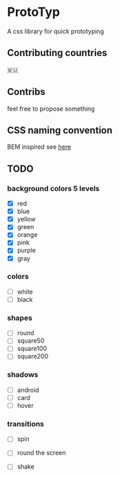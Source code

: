 # ProtoTyp
A css library for quick prototyping 

## Contributing countries

🇲🇺

## Contribs
feel free to propose something

## CSS naming convention

BEM inspired see [here](https://abdurrahmaanjanhangeer.wordpress.com/2018/02/18/bem-simple-css-naming-approach/)

## TODO

### background colors 5 levels
- [x] red
- [x] blue
- [x] yellow
- [x] green
- [x] orange
- [x] pink
- [x] purple
- [x] gray

### colors
- [ ] white
- [ ] black

### shapes
- [ ] round
- [ ] square50
- [ ] square100
- [ ] square200

### shadows
- [ ] android
- [ ] card
- [ ] hover

### transitions
- [ ] spin
- [ ] round the screen
- [ ] shake


